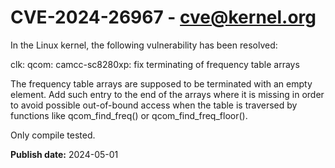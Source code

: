 # CVE-2024-26967 - cve@kernel.org

In the Linux kernel, the following vulnerability has been resolved:

clk: qcom: camcc-sc8280xp: fix terminating of frequency table arrays

The frequency table arrays are supposed to be terminated with an
empty element. Add such entry to the end of the arrays where it
is missing in order to avoid possible out-of-bound access when
the table is traversed by functions like qcom_find_freq() or
qcom_find_freq_floor().

Only compile tested.

**Publish date:** 2024-05-01
